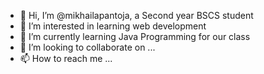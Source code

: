 - 👋 Hi, I’m @mikhailapantoja, a Second year BSCS student
- 👀 I’m interested in learning web development
- 🌱 I’m currently learning Java Programming for our class
- 💞️ I’m looking to collaborate on ...
- 📫 How to reach me ...

<!---
mikhailapantoja/mikhailapantoja is a ✨ special ✨ repository because its `README.md` (this file) appears on your GitHub profile.
You can click the Preview link to take a look at your changes.
--->

